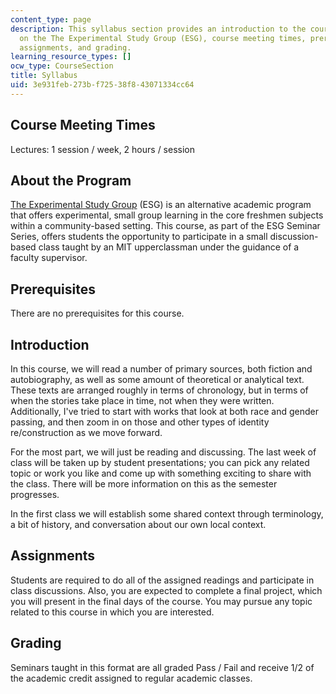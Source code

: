 ```yaml
---
content_type: page
description: This syllabus section provides an introduction to the course and information
  on the The Experimental Study Group (ESG), course meeting times, prerequisites,
  assignments, and grading.
learning_resource_types: []
ocw_type: CourseSection
title: Syllabus
uid: 3e931feb-273b-f725-38f8-43071334cc64
---
```


Course Meeting Times
--------------------

Lectures: 1 session / week, 2 hours / session

About the Program
-----------------

[The Experimental Study Group](http://esg.mit.edu/) (ESG) is an alternative academic program that offers experimental, small group learning in the core freshmen subjects within a community-based setting. This course, as part of the ESG Seminar Series, offers students the opportunity to participate in a small discussion-based class taught by an MIT upperclassman under the guidance of a faculty supervisor.

Prerequisites
-------------

There are no prerequisites for this course.

Introduction
------------

In this course, we will read a number of primary sources, both fiction and autobiography, as well as some amount of theoretical or analytical text. These texts are arranged roughly in terms of chronology, but in terms of when the stories take place in time, not when they were written.  Additionally, I've tried to start with works that look at both race and gender passing, and then zoom in on those and other types of identity re/construction as we move forward.

For the most part, we will just be reading and discussing. The last week of class will be taken up by student presentations; you can pick any related topic or work you like and come up with something exciting to share with the class. There will be more information on this as the semester progresses.

In the first class we will establish some shared context through terminology, a bit of history, and conversation about our own local context.

Assignments
-----------

Students are required to do all of the assigned readings and participate in class discussions. Also, you are expected to complete a final project, which you will present in the final days of the course. You may pursue any topic related to this course in which you are interested.

Grading
-------

Seminars taught in this format are all graded Pass / Fail and receive 1/2 of the academic credit assigned to regular academic classes.